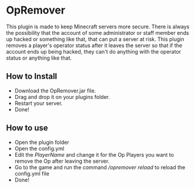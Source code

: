 # OpRemover
This plugin is made to keep Minecraft servers more secure. There is always the possibility that the account of some administrator or staff member ends up hacked or something like that, that can put a server at risk. This plugin removes a player's operator status after it leaves the server so that if the account ends up being hacked, they can't do anything with the operator status or anything like that.



## How to Install​
* Download the OpRemover.jar file.
* Drag and drop it on your plugins folder.
* Restart your server.
* Done!



## How to use​

* Open the plugin folder
* Open the config.yml
* Edit the _PlayerName_ and change it for the Op Players you want to remove the Op after leaving the server.
* Go to the game and run the command _/opremover reload_ to reload the config.yml file
* Done!
